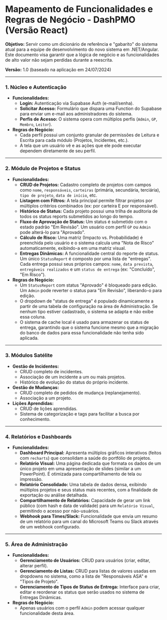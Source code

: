 # Mapeamento de Funcionalidades e Regras de Negócio - DashPMO (Versão React)

**Objetivo:** Servir como um dicionário de referência e "gabarito" do sistema atual para a equipe de desenvolvimento do novo sistema em .NET/Angular. Este documento visa garantir que a lógica de negócio e as funcionalidades de alto valor não sejam perdidas durante a reescrita.

**Versão:** 1.0 (baseado na aplicação em 24/07/2024)

---

### 1. Núcleo e Autenticação

*   **Funcionalidades:**
    *   **Login:** Autenticação via Supabase Auth (e-mail/senha).
    *   **Solicitar Acesso:** Formulário que dispara uma Function do Supabase para enviar um e-mail aos administradores do sistema.
    *   **Perfis de Acesso:** O sistema opera com múltiplos perfis (`Admin`, `GP`, `Membro`, `Leitor`).
*   **Regras de Negócio:**
    *   Cada perfil possui um conjunto granular de permissões de Leitura e Escrita para cada módulo (Projetos, Incidentes, etc.).
    *   A tela que um usuário vê e as ações que ele pode executar dependem diretamente de seu perfil.

---

### 2. Módulo de Projetos e Status

*   **Funcionalidades:**
    *   **CRUD de Projetos:** Cadastro completo de projetos com campos como `nome`, `responsáveis`, `carteiras` (primária, secundária, terciária), `tipo de projeto`, `data de início`, etc.
    *   **Listagem com Filtros:** A tela principal permite filtrar projetos por múltiplos critérios combinados (ex: por carteira E por responsável).
    *   **Histórico de Status:** Cada projeto possui uma trilha de auditoria de todos os status reports submetidos ao longo do tempo.
    *   **Fluxo de Aprovação de Status:** Um status é submetido com o estado padrão "Em Revisão". Um usuário com perfil `GP` ou `Admin` pode alterá-lo para "Aprovado".
    *   **Cálculo de Risco:** Uma matriz (Impacto vs. Probabilidade) é preenchida pelo usuário e o sistema calcula uma "Nota de Risco" automaticamente, exibindo-a em uma matriz visual.
    *   **Entregas Dinâmicas:** A funcionalidade central do reporte de status. Um único `StatusReport` é composto por uma lista de "entregas". Cada entrega possui seus próprios campos: `nome`, `data prevista`, `entregáveis realizados` e um `status de entrega` (ex: "Concluído", "Em Risco").
*   **Regras de Negócio:**
    *   Um `StatusReport` com status "Aprovado" é bloqueado para edição. Um `Admin` pode reverter o status para "Em Revisão", liberando-o para edição.
    *   O dropdown de "status de entrega" é populado dinamicamente a partir de uma tabela de configuração na área de Administração. Se nenhum tipo estiver cadastrado, o sistema se adapta e não exibe essa coluna.
    *   O sistema de cache local é usado para armazenar os status de entrega, garantindo que o sistema funcione mesmo que a migração do banco de dados para essa funcionalidade não tenha sido aplicada.

---

### 3. Módulos Satélite

*   **Gestão de Incidentes:**
    *   CRUD completo de incidentes.
    *   Associação de um incidente a um ou mais projetos.
    *   Histórico de evolução do status do próprio incidente.
*   **Gestão de Mudanças:**
    *   CRUD completo de pedidos de mudança (replanejamento).
    *   Associação a um projeto.
*   **Lições Aprendidas:**
    *   CRUD de lições aprendidas.
    *   Sistema de categorização e tags para facilitar a busca por conhecimento.

---

### 4. Relatórios e Dashboards

*   **Funcionalidades:**
    *   **Dashboard Principal:** Apresenta múltiplos gráficos interativos (feitos com `recharts`) que consolidam a saúde do portfólio de projetos.
    *   **Relatório Visual:** Uma página dedicada que formata os dados de um único projeto em uma apresentação de slides (similar a um PowerPoint). É otimizada para compartilhamento de tela ou impressão.
    *   **Relatório Consolidado:** Uma tabela de dados densa, exibindo múltiplos projetos e seus status mais recentes, com a finalidade de exportação ou análise detalhada.
    *   **Compartilhamento de Relatórios:** Capacidade de gerar um link público (com hash e data de validade) para um `Relatório Visual`, permitindo o acesso por não-usuários.
    *   **Webhook para Times/Slack:** Funcionalidade que envia um resumo de um relatório para um canal do Microsoft Teams ou Slack através de um webhook configurado.

---

### 5. Área de Administração

*   **Funcionalidades:**
    *   **Gerenciamento de Usuários:** CRUD para usuários (criar, editar, alterar perfil).
    *   **Gerenciamento de Listas:** CRUD para listas de valores usadas em dropdowns no sistema, como a lista de "Responsáveis ASA" e "Tipos de Projeto".
    *   **Gerenciamento de Tipos de Status de Entrega:** Interface para criar, editar e reordenar os status que serão usados no sistema de Entregas Dinâmicas.
*   **Regras de Negócio:**
    *   Apenas usuários com o perfil `Admin` podem acessar qualquer funcionalidade desta área. 